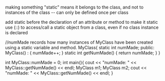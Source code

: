 
making something "static" means it belongs to the class, and not to instances of the class -- can only be defined once per class

add static before the declaration of an attribute or method to make it static
use (::)  to access/call a static object from a class, even if no class instance is declared


//numMade records how many instances of MyClass have been created using a static variable and method.
MyClass{
    static int numMade;
  public:
    MyClass() : { numMade++; }
    static int getNumMade() { return numMade; }
}

int MyClass::numMade = 0;
int main(){
    cout << "numMade: " << MyClass::getNumMade() << endl;
    MyClass m1;
    MyClass m2;
    cout << "numMade: " << MyClass::getNumMade() << endl;
}
